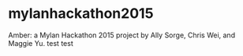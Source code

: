 # mylanhackathon2015
Amber: a Mylan Hackathon 2015 project by Ally Sorge, Chris Wei, and Maggie Yu.
test
test